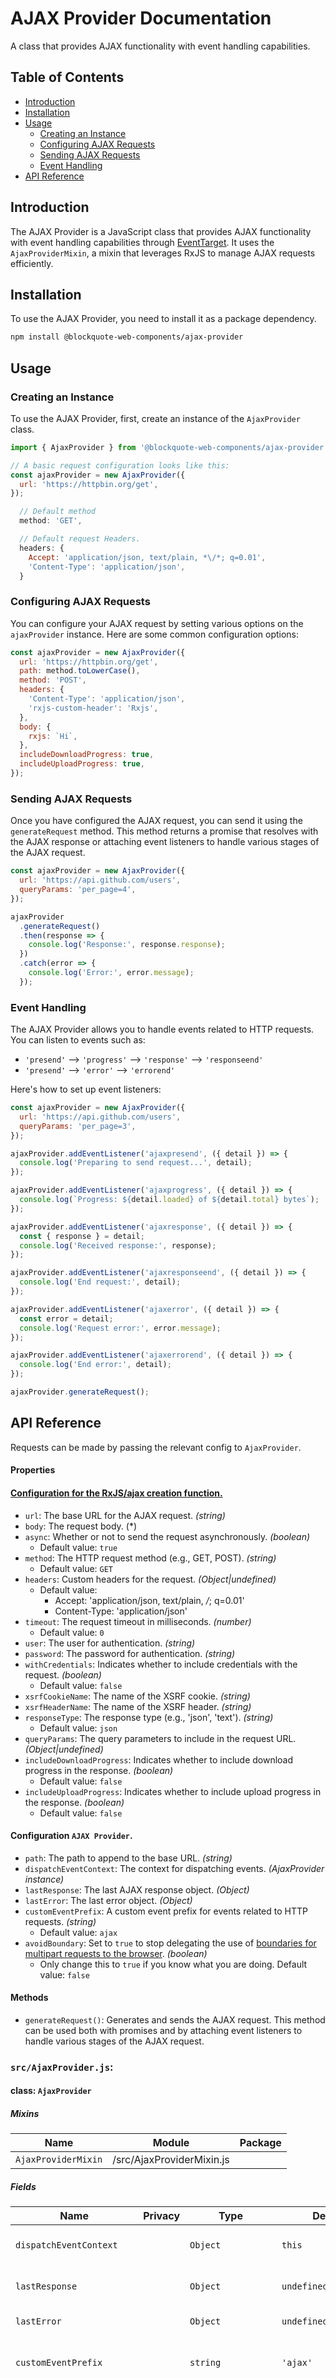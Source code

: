# AJAX Provider Documentation

A class that provides AJAX functionality with event handling capabilities.

## Table of Contents

- [Introduction](#introduction)
- [Installation](#installation)
- [Usage](#usage)
  - [Creating an Instance](#creating-an-instance)
  - [Configuring AJAX Requests](#configuring-ajax-requests)
  - [Sending AJAX Requests](#sending-ajax-requests)
  - [Event Handling](#event-handling)
- [API Reference](#api-reference)

## Introduction

The AJAX Provider is a JavaScript class that provides AJAX functionality with event handling capabilities through [EventTarget](https://developer.mozilla.org/en-US/docs/Web/API/EventTarget). It uses the `AjaxProviderMixin`, a mixin that leverages RxJS to manage AJAX requests efficiently.

## Installation

To use the AJAX Provider, you need to install it as a package dependency.

```bash
npm install @blockquote-web-components/ajax-provider
```

## Usage

### Creating an Instance

To use the AJAX Provider, first, create an instance of the `AjaxProvider` class.

```js
import { AjaxProvider } from '@blockquote-web-components/ajax-provider';

// A basic request configuration looks like this:
const ajaxProvider = new AjaxProvider({
  url: 'https://httpbin.org/get',
});
```

```js
  // Default method
  method: 'GET',

  // Default request Headers.
  headers: {
    Accept: 'application/json, text/plain, *\/*; q=0.01',
    'Content-Type': 'application/json',
  }
```

### Configuring AJAX Requests

You can configure your AJAX request by setting various options on the `ajaxProvider` instance. Here are some common configuration options:

```js
const ajaxProvider = new AjaxProvider({
  url: 'https://httpbin.org/get',
  path: method.toLowerCase(),
  method: 'POST',
  headers: {
    'Content-Type': 'application/json',
    'rxjs-custom-header': 'Rxjs',
  },
  body: {
    rxjs: `Hi`,
  },
  includeDownloadProgress: true,
  includeUploadProgress: true,
});
```

### Sending AJAX Requests

Once you have configured the AJAX request, you can send it using the `generateRequest` method. This method returns a promise that resolves with the AJAX response or attaching event listeners to handle various stages of the AJAX request.

```js
const ajaxProvider = new AjaxProvider({
  url: 'https://api.github.com/users',
  queryParams: 'per_page=4',
});

ajaxProvider
  .generateRequest()
  .then(response => {
    console.log('Response:', response.response);
  })
  .catch(error => {
    console.log('Error:', error.message);
  });
```

### Event Handling

The AJAX Provider allows you to handle events related to HTTP requests. You can listen to events such as:

- `'presend'` --> `'progress'` --> `'response'` --> `'responseend'`
- `'presend'` --> `'error'` --> `'errorend'`

Here's how to set up event listeners:

```js
const ajaxProvider = new AjaxProvider({
  url: 'https://api.github.com/users',
  queryParams: 'per_page=3',
});

ajaxProvider.addEventListener('ajaxpresend', ({ detail }) => {
  console.log('Preparing to send request...', detail);
});

ajaxProvider.addEventListener('ajaxprogress', ({ detail }) => {
  console.log(`Progress: ${detail.loaded} of ${detail.total} bytes`);
});

ajaxProvider.addEventListener('ajaxresponse', ({ detail }) => {
  const { response } = detail;
  console.log('Received response:', response);
});

ajaxProvider.addEventListener('ajaxresponseend', ({ detail }) => {
  console.log('End request:', detail);
});

ajaxProvider.addEventListener('ajaxerror', ({ detail }) => {
  const error = detail;
  console.log('Request error:', error.message);
});

ajaxProvider.addEventListener('ajaxerrorend', ({ detail }) => {
  console.log('End error:', detail);
});

ajaxProvider.generateRequest();
```

## API Reference

Requests can be made by passing the relevant config to `AjaxProvider`.

#### Properties

#### [Configuration for the RxJS/ajax creation function.](https://rxjs.dev/api/ajax/AjaxConfig)

- `url`: The base URL for the AJAX request. _(string)_
- `body`: The request body. (\*)
- `async`: Whether or not to send the request asynchronously. _(boolean)_
  - Default value: `true`
- `method`: The HTTP request method (e.g., GET, POST). _(string)_
  - Default value: `GET`
- `headers`: Custom headers for the request. _(Object|undefined)_
  - Default value:
    - Accept: 'application/json, text/plain, *\/*; q=0.01'
    - Content-Type: 'application/json'
- `timeout`: The request timeout in milliseconds. _(number)_
  - Default value: `0`
- `user`: The user for authentication. _(string)_
- `password`: The password for authentication. _(string)_
- `withCredentials`: Indicates whether to include credentials with the request. _(boolean)_
  - Default value: `false`
- `xsrfCookieName`: The name of the XSRF cookie. _(string)_
- `xsrfHeaderName`: The name of the XSRF header. _(string)_
- `responseType`: The response type (e.g., 'json', 'text'). _(string)_
  - Default value: `json`
- `queryParams`: The query parameters to include in the request URL. _(Object|undefined)_
- `includeDownloadProgress`: Indicates whether to include download progress in the response. _(boolean)_
  - Default value: `false`
- `includeUploadProgress`: Indicates whether to include upload progress in the response. _(boolean)_
  - Default value: `false`

#### Configuration `AJAX Provider`.

- `path`: The path to append to the base URL. _(string)_
- `dispatchEventContext`: The context for dispatching events. _(AjaxProvider instance)_
- `lastResponse`: The last AJAX response object. _(Object)_
- `lastError`: The last error object. _(Object)_
- `customEventPrefix`: A custom event prefix for events related to HTTP requests. _(string)_
  - Default value: `ajax`
- `avoidBoundary`: Set to `true` to stop delegating the use of [boundaries for multipart requests to the browser](https://github.com/axios/axios/issues/4631). _(boolean)_
  - Only change this to `true` if you know what you are doing.
    Default value: `false`

#### Methods

- `generateRequest()`: Generates and sends the AJAX request. This method can be used both with promises and by attaching event listeners to handle various stages of the AJAX request.


### `src/AjaxProvider.js`:

#### class: `AjaxProvider`

##### Mixins

| Name                | Module                    | Package |
| ------------------- | ------------------------- | ------- |
| `AjaxProviderMixin` | /src/AjaxProviderMixin.js |         |

##### Fields

| Name                      | Privacy | Type                | Default                                                                                                           | Description                                                                                                                                                      | Inherited From    |
| ------------------------- | ------- | ------------------- | ----------------------------------------------------------------------------------------------------------------- | ---------------------------------------------------------------------------------------------------------------------------------------------------------------- | ----------------- |
| `dispatchEventContext`    |         | `Object`            | `this`                                                                                                            | The context for dispatching events.                                                                                                                              |                   |
| `lastResponse`            |         | `Object`            | `undefined`                                                                                                       | The last AJAX response object.                                                                                                                                   |                   |
| `lastError`               |         | `Object`            | `undefined`                                                                                                       | The last error object.                                                                                                                                           |                   |
| `customEventPrefix`       |         | `string`            | `'ajax'`                                                                                                          | A custom event prefix for events related to HTTP requests.                                                                                                       |                   |
| `avoidBoundary`           |         | `boolean`           | `false`                                                                                                           | Set to \`true\` to stop delegating the use of boundaries for multipart requests to the browser.&#xA;Only change this to \`true\` if you know what you are doing. |                   |
| `url`                     |         | `string`            | `''`                                                                                                              | The base URL for the AJAX request.                                                                                                                               | AjaxProviderMixin |
| `path`                    |         | `string`            | `''`                                                                                                              | The path to append to the base URL.                                                                                                                              | AjaxProviderMixin |
| `body`                    |         | `*`                 | `undefined`                                                                                                       | The request body.                                                                                                                                                | AjaxProviderMixin |
| `async`                   |         | `boolean`           | `true`                                                                                                            | Whether or not to send the request asynchronously.                                                                                                               | AjaxProviderMixin |
| `method`                  |         | `string`            | `'GET'`                                                                                                           | The HTTP request method (e.g., GET, POST).                                                                                                                       | AjaxProviderMixin |
| `_headers`                |         | `Object`            | `{        Accept: 'application/json, text/plain, */*; q=0.01',        'Content-Type': 'application/json',      }` | The default headers for the request.                                                                                                                             | AjaxProviderMixin |
| `headers`                 |         | `Object\|undefined` | `undefined`                                                                                                       | Custom headers for the request.                                                                                                                                  | AjaxProviderMixin |
| `timeout`                 |         | `number`            | `0`                                                                                                               | The request timeout in milliseconds.                                                                                                                             | AjaxProviderMixin |
| `user`                    |         | `string`            | `''`                                                                                                              | The user for authentication.                                                                                                                                     | AjaxProviderMixin |
| `password`                |         | `string`            | `''`                                                                                                              | The password for authentication.                                                                                                                                 | AjaxProviderMixin |
| `withCredentials`         |         | `boolean`           | `false`                                                                                                           | Indicates whether to include credentials with the request.                                                                                                       | AjaxProviderMixin |
| `xsrfCookieName`          |         | `string`            | `''`                                                                                                              | The name of the XSRF cookie.                                                                                                                                     | AjaxProviderMixin |
| `xsrfHeaderName`          |         | `string`            | `''`                                                                                                              | The name of the XSRF header.                                                                                                                                     | AjaxProviderMixin |
| `responseType`            |         | `string`            | `''`                                                                                                              | The response type (e.g., 'json', 'text').                                                                                                                        | AjaxProviderMixin |
| `queryParams`             |         | `Object\|undefined` | `undefined`                                                                                                       | The query parameters to include in the request URL.                                                                                                              | AjaxProviderMixin |
| `includeDownloadProgress` |         | `boolean`           | `false`                                                                                                           | Indicates whether to include download progress in the response.                                                                                                  | AjaxProviderMixin |
| `includeUploadProgress`   |         | `boolean`           | `false`                                                                                                           | Indicates whether to include upload progress in the response.                                                                                                    | AjaxProviderMixin |

##### Methods

| Name                        | Privacy | Description                                                 | Parameters       | Return         | Inherited From    |
| --------------------------- | ------- | ----------------------------------------------------------- | ---------------- | -------------- | ----------------- |
| `_assignAjaxProviderConfig` |         | Assigns configuration options to the AjaxProvider instance. | `config: Object` |                |                   |
| `generateRequest`           |         | Generates and sends the AJAX request.                       |                  | `Promise<any>` | AjaxProviderMixin |

<details><summary>Private API</summary>

##### Methods

| Name                    | Privacy | Description                                                     | Parameters                 | Return   | Inherited From    |
| ----------------------- | ------- | --------------------------------------------------------------- | -------------------------- | -------- | ----------------- |
| `_assignAjaxRxjsConfig` | private | Assigns the configuration settings for the AJAX request.        |                            | `Object` | AjaxProviderMixin |
| `_joinUrlData`          | private | Joins the base URL and path to create the complete request URL. |                            | `string` | AjaxProviderMixin |
| `_joinHeaders`          | private | Joins the default headers with custom headers.                  | `formData`                 | `Object` | AjaxProviderMixin |
| `_dispatchEvent`        | private | Dispatches a custom event with the specified type and payload.  | `type: string, payload: *` |          | AjaxProviderMixin |

</details>

<hr/>

#### Exports

| Kind | Name           | Declaration  | Module              | Package |
| ---- | -------------- | ------------ | ------------------- | ------- |
| `js` | `AjaxProvider` | AjaxProvider | src/AjaxProvider.js |         |

Mixin for providing AJAX functionality using RxJS. This mixin can be used to enhance classes with AJAX capabilities.


### `src/AjaxProviderMixin.js`:

#### mixin: `AjaxProviderMixin`

##### Mixins

| Name          | Module | Package               |
| ------------- | ------ | --------------------- |
| `dedupeMixin` |        | @open-wc/dedupe-mixin |

##### Parameters

| Name   | Type | Default | Description |
| ------ | ---- | ------- | ----------- |
| `Base` |      |         |             |

##### Fields

| Name                      | Privacy | Type                | Default                                                                                                           | Description                                                     | Inherited From |
| ------------------------- | ------- | ------------------- | ----------------------------------------------------------------------------------------------------------------- | --------------------------------------------------------------- | -------------- |
| `url`                     |         | `string`            | `''`                                                                                                              | The base URL for the AJAX request.                              |                |
| `path`                    |         | `string`            | `''`                                                                                                              | The path to append to the base URL.                             |                |
| `body`                    |         | `*`                 | `undefined`                                                                                                       | The request body.                                               |                |
| `async`                   |         | `boolean`           | `true`                                                                                                            | Whether or not to send the request asynchronously.              |                |
| `method`                  |         | `string`            | `'GET'`                                                                                                           | The HTTP request method (e.g., GET, POST).                      |                |
| `_headers`                |         | `Object`            | `{        Accept: 'application/json, text/plain, */*; q=0.01',        'Content-Type': 'application/json',      }` | The default headers for the request.                            |                |
| `headers`                 |         | `Object\|undefined` | `undefined`                                                                                                       | Custom headers for the request.                                 |                |
| `timeout`                 |         | `number`            | `0`                                                                                                               | The request timeout in milliseconds.                            |                |
| `user`                    |         | `string`            | `''`                                                                                                              | The user for authentication.                                    |                |
| `password`                |         | `string`            | `''`                                                                                                              | The password for authentication.                                |                |
| `withCredentials`         |         | `boolean`           | `false`                                                                                                           | Indicates whether to include credentials with the request.      |                |
| `xsrfCookieName`          |         | `string`            | `''`                                                                                                              | The name of the XSRF cookie.                                    |                |
| `xsrfHeaderName`          |         | `string`            | `''`                                                                                                              | The name of the XSRF header.                                    |                |
| `responseType`            |         | `string`            | `''`                                                                                                              | The response type (e.g., 'json', 'text').                       |                |
| `queryParams`             |         | `Object\|undefined` | `undefined`                                                                                                       | The query parameters to include in the request URL.             |                |
| `includeDownloadProgress` |         | `boolean`           | `false`                                                                                                           | Indicates whether to include download progress in the response. |                |
| `includeUploadProgress`   |         | `boolean`           | `false`                                                                                                           | Indicates whether to include upload progress in the response.   |                |

##### Methods

| Name              | Privacy | Description                           | Parameters | Return         | Inherited From |
| ----------------- | ------- | ------------------------------------- | ---------- | -------------- | -------------- |
| `generateRequest` |         | Generates and sends the AJAX request. |            | `Promise<any>` |                |

<details><summary>Private API</summary>

##### Methods

| Name                    | Privacy | Description                                                     | Parameters                 | Return   | Inherited From |
| ----------------------- | ------- | --------------------------------------------------------------- | -------------------------- | -------- | -------------- |
| `_assignAjaxRxjsConfig` | private | Assigns the configuration settings for the AJAX request.        |                            | `Object` |                |
| `_joinUrlData`          | private | Joins the base URL and path to create the complete request URL. |                            | `string` |                |
| `_joinHeaders`          | private | Joins the default headers with custom headers.                  | `formData`                 | `Object` |                |
| `_dispatchEvent`        | private | Dispatches a custom event with the specified type and payload.  | `type: string, payload: *` |          |                |

</details>

<hr/>

#### Exports

| Kind | Name                | Declaration       | Module                   | Package |
| ---- | ------------------- | ----------------- | ------------------------ | ------- |
| `js` | `AjaxProviderMixin` | AjaxProviderMixin | src/AjaxProviderMixin.js |         |

### `src/utils.js`:

#### Variables

| Name                            | Description                                                                                                                                                                                                                                                                                                                                    | Type |
| ------------------------------- | ---------------------------------------------------------------------------------------------------------------------------------------------------------------------------------------------------------------------------------------------------------------------------------------------------------------------------------------------- | ---- |
| `isStandardBrowserEnv`          | Determines if the code is running in a standard browser environment.&#xA;&#xA;This function checks for specific conditions that indicate whether the code is&#xA;running in a standard browser environment, allowing Axios to work in various&#xA;environments like web workers, React Native, or NativeScript.                                |      |
| `isStandardBrowserWebWorkerEnv` | Determines if the code is running in a standard browser WebWorker environment.&#xA;&#xA;This function checks for specific conditions that indicate whether the code is&#xA;running in a standard browser WebWorker environment. It takes into account the&#xA;limitations of the \`isStandardBrowserEnv\` method when working with WebWorkers. |      |

<hr/>

#### Functions

| Name              | Description                                                                 | Parameters                            | Return    |
| ----------------- | --------------------------------------------------------------------------- | ------------------------------------- | --------- |
| `isFormData`      | Determine if a value is a FormData                                          | `thing: *`                            | `boolean` |
| `assignIfDefined` | Utility function to assign a property to an object if the value is defined. | `obj: Object, prop: string, value: *` |           |

<hr/>

#### Exports

| Kind | Name                            | Declaration                   | Module       | Package |
| ---- | ------------------------------- | ----------------------------- | ------------ | ------- |
| `js` | `isStandardBrowserEnv`          | isStandardBrowserEnv          | src/utils.js |         |
| `js` | `isStandardBrowserWebWorkerEnv` | isStandardBrowserWebWorkerEnv | src/utils.js |         |
| `js` | `isFormData`                    | isFormData                    | src/utils.js |         |
| `js` | `assignIfDefined`               | assignIfDefined               | src/utils.js |         |

### `index.js`:

#### Exports

| Kind | Name                | Declaration       | Module                     | Package |
| ---- | ------------------- | ----------------- | -------------------------- | ------- |
| `js` | `AjaxProvider`      | AjaxProvider      | ./src/AjaxProvider.js      |         |
| `js` | `AjaxProviderMixin` | AjaxProviderMixin | ./src/AjaxProviderMixin.js |         |
